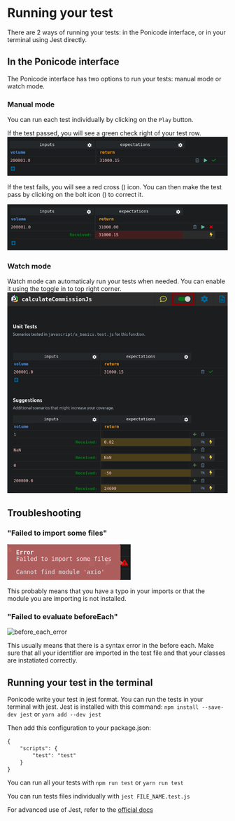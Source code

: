 # Running your test

There are 2 ways of running your tests: in the Ponicode interface, or in your terminal using Jest directly.

## In the Ponicode interface

The Ponicode interface has two options to run your tests: manual mode or watch mode.

### Manual mode

You can run each test individually by clicking on the <i class="fas fa-play" style="color:green"></i>`Play` button. 

If the test passed, you will see a green check right of your test row.
![](images/test_case_running_1.png)

If the test fails, you will see a red cross (<i class="fas fa-times" style="color:red"></i>) icon. You can then make the test pass by clicking on the bolt icon (<i class="fas fa-bolt" style="color:orange"></i>) to correct it.

![](images/test_case_running_2.png)

### Watch mode

Watch mode can automaticaly run your tests when needed. You can enable it using the toggle in to top right corner.
![](images/test_case_running_3.png)

## Troubleshooting

### "Failed to import some files"

![](images/test_case_running_4.png)

This probably means that you have a typo in your imports or that the module you are importing is not installed.

### "Failed to evaluate beforeEach"

<p >
    <img src="ut_extension/gui_test/images/before_each_error.png" alt="before_each_error" width="500"/>
</p>

This usually means that there is a syntax error in the before each.
Make sure that all your identifier are imported in the test file and that your classes are instatiated correctly.

## Running your test in the terminal

Ponicode write your test in jest format. You can run the tests in your terminal with jest.
Jest is installed with this command:
`npm install --save-dev jest`
or
`yarn add --dev jest`

Then add this configuration to your package.json:
```
{
	"scripts": {
		"test": "test"
	}
}
```

You can run all your tests with `npm run test` or `yarn run test`

You can run tests files individually with `jest FILE_NAME.test.js`

For advanced use of Jest, refer to the [official docs](https://jestjs.io/docs/getting-started)

